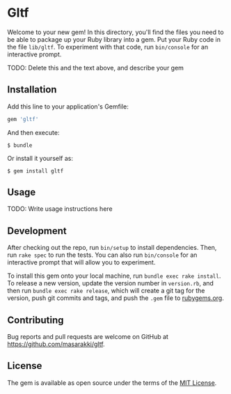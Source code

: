 # Gltf

Welcome to your new gem! In this directory, you'll find the files you need to be able to package up your Ruby library into a gem. Put your Ruby code in the file `lib/gltf`. To experiment with that code, run `bin/console` for an interactive prompt.

TODO: Delete this and the text above, and describe your gem

## Installation

Add this line to your application's Gemfile:

```ruby
gem 'gltf'
```

And then execute:

    $ bundle

Or install it yourself as:

    $ gem install gltf

## Usage

TODO: Write usage instructions here

## Development

After checking out the repo, run `bin/setup` to install dependencies. Then, run `rake spec` to run the tests. You can also run `bin/console` for an interactive prompt that will allow you to experiment.

To install this gem onto your local machine, run `bundle exec rake install`. To release a new version, update the version number in `version.rb`, and then run `bundle exec rake release`, which will create a git tag for the version, push git commits and tags, and push the `.gem` file to [rubygems.org](https://rubygems.org).

## Contributing

Bug reports and pull requests are welcome on GitHub at https://github.com/masarakki/gltf.

## License

The gem is available as open source under the terms of the [MIT License](https://opensource.org/licenses/MIT).
